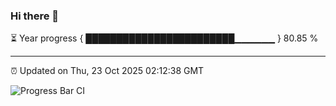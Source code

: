 ### Hi there 👋

⏳ Year progress { ████████████████████████▁▁▁▁▁▁ } 80.85 %

---

⏰ Updated on Thu, 23 Oct 2025 02:12:38 GMT

![Progress Bar CI](https://github.com/IshwaranRudhara/GIT-ACTION/workflows/Progress%20Bar%20CI/badge.svg)
